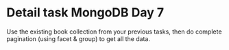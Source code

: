 # Detail task MongoDB Day 7
Use the existing book collection from your previous tasks, then do complete pagination (using facet & group) to get all the data.